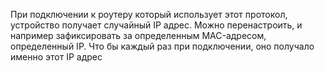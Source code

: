 При подключении к роутеру который использует этот протокол, устройство получает случайный IP адрес. Можно перенастроить, и например зафиксировать за определенным MAC-адресом, определенный IP. Что бы каждый раз при подключении, оно получало именно этот IP адрес